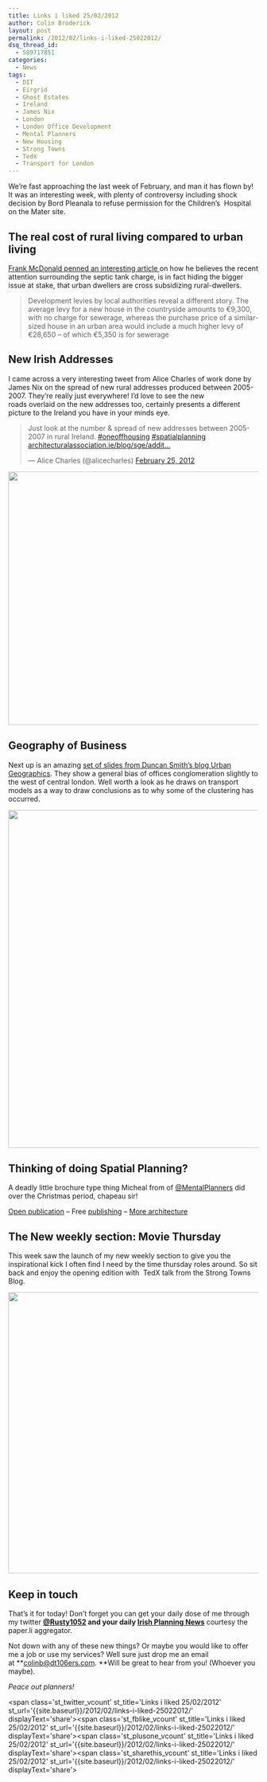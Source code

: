```yaml
---
title: Links i liked 25/02/2012
author: Colin Broderick
layout: post
permalink: /2012/02/links-i-liked-25022012/
dsq_thread_id:
  - 589717851
categories:
  - News
tags:
  - DIT
  - Eirgrid
  - Ghost Estates
  - Ireland
  - James Nix
  - London
  - London Office Development
  - Mental Planners
  - New Housing
  - Strong Towns
  - TedX
  - Transport for London
---
```

We&#8217;re fast approaching the last week of February, and man it has flown by! It was an interesting week, with plenty of controversy including shock decision by Bord Pleanala to refuse permission for the Children&#8217;s  Hospital on the Mater site.

## The real cost of rural living compared to urban living

<a href="http://www.irishtimes.com/newspaper/opinion/2012/0225/1224312372125.html#.T0iVMgVk_dY.twitter" target="_blank">Frank McDonald penned an interesting article </a>on how he believes the recent attention surrounding the septic tank charge, is in fact hiding the bigger issue at stake, that urban dwellers are cross subsidizing rural-dwellers.

> Development levies by local authorities reveal a different story. The average levy for a new house in the countryside amounts to €9,300, with no charge for sewerage, whereas the purchase price of a similar-sized house in an urban area would include a much higher levy of €28,650 – of which €5,350 is for sewerage

## New Irish Addresses

I came across a very interesting tweet from Alice Charles of work done by James Nix on the spread of new rural addresses produced between 2005-2007. They&#8217;re really just everywhere! I&#8217;d love to see the new roads overlaid on the new addresses too, certainly presents a different picture to the Ireland you have in your minds eye.

<blockquote class="twitter-tweet">
  <p>
    Just look at the number & spread of new addresses between 2005-2007 in rural Ireland. <a href="https://twitter.com/search/%2523oneoffhousing">#oneoffhousing</a> <a href="https://twitter.com/search/%2523spatialplanning">#spatialplanning</a> <a title="http://architecturalassociation.ie/blog/sge/additional-addresses-20052007/" href="http://t.co/Pj8mrTce">architecturalassociation.ie/blog/sge/addit…</a>
  </p>
  
  <p>
    — Alice Charles (@alicecharles) <a href="https://twitter.com/alicecharles/status/173319302362050561" data-datetime="2012-02-25T08:11:56+00:00">February 25, 2012</a>
  </p>
</blockquote>

[<img class="alignnone size-full wp-image-1959" title="New Irish Addresses" src="{{site.baseurl}}/wp-content/uploads/2012/02/Screen-shot-2012-02-25-at-19.21.53.png" alt="" width="570" height="509" />][1]

## Geography of Business

Next up is an amazing <a href="http://geographics.blogs.casa.ucl.ac.uk/2012/02/23/the-evolving-business-geography-of-greater-london/" target="_blank">set of slides from Duncan Smith&#8217;s blog Urban Geographics</a>. They show a general bias of offices conglomeration slightly to the west of central london. Well worth a look as he draws on transport models as a way to draw conclusions as to why some of the clustering has occurred.

[<img class="alignnone size-full wp-image-1966" title="UCL Offices" src="{{site.baseurl}}/wp-content/uploads/2012/02/Screen-shot-2012-02-26-at-00.49.54.png" alt="" width="923" height="679" />][2]

## Thinking of doing Spatial Planning?

A deadly little brochure type thing Micheal from of <a href="http://twitter.com/MentalPlanners" target="_blank">@MentalPlanners</a> did over the Christmas period, chapeau sir!

<div>
  </p> <div style="width: 420px; text-align: left;">
    <a href="http://issuu.com/mickabaza/docs/spatialplanningdit?mode=window&backgroundColor=%23222222" target="_blank">Open publication</a> &#8211; Free <a href="http://issuu.com" target="_blank">publishing</a> &#8211; <a href="http://issuu.com/search?q=architecture" target="_blank">More architecture</a>
  </div>
</div>

## The New weekly section: Movie Thursday

This week saw the launch of my new weekly section to give you the inspirational kick I often find I need by the time thursday roles around. So sit back and enjoy the opening edition with  TedX talk from the Strong Towns Blog.

<a title="Movie Thursday: StrongTowns at TedX" href="{{site.baseurl}}/2012/02/movie-thursday-strongtowns-at-tedx/" target="_blank"><img class="alignnone size-large wp-image-1951" title="StrongTowns TedX" src="{{site.baseurl}}/wp-content/uploads/2012/02/Screen-shot-2012-02-22-at-22.36.47-1024x565.png" alt="" width="1024" height="565" /></a>

## Keep in touch

That&#8217;s it for today! Don&#8217;t forget you can get your daily dose of me through my twitter **[@Rusty1052][3] **and your daily** <a href="http://paper.li/rusty1052/1319808325" target="_blank">Irish Planning News</a>** courtesy the paper.li aggregator.

Not down with any of these new things? Or maybe you would like to offer me a job or use my services? Well sure just drop me an email at **colinb@dt106ers.com. **Will be great to hear from you! (Whoever you maybe).

*Peace out planners!*

<span class='st\_twitter\_vcount' st\_title='Links i liked 25/02/2012' st\_url='{{site.baseurl}}/2012/02/links-i-liked-25022012/' displayText='share'></span><span class='st\_fblike\_vcount' st\_title='Links i liked 25/02/2012' st\_url='{{site.baseurl}}/2012/02/links-i-liked-25022012/' displayText='share'></span><span class='st\_plusone\_vcount' st\_title='Links i liked 25/02/2012' st\_url='{{site.baseurl}}/2012/02/links-i-liked-25022012/' displayText='share'></span><span class='st\_sharethis\_vcount' st\_title='Links i liked 25/02/2012' st\_url='{{site.baseurl}}/2012/02/links-i-liked-25022012/' displayText='share'></span>

 [1]: http://architecturalassociation.ie/blog/sge/additional-addresses-20052007/
 [2]: http://geographics.blogs.casa.ucl.ac.uk/2012/02/23/the-evolving-business-geography-of-greater-london/
 [3]: http://twitter.com/rusty1052